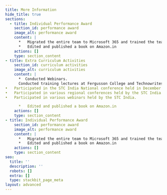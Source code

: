 ```yaml
---
title: More Information
hide_title: true
sections:
  - title: Individual Performance Award
    section_id: performance award
    image_alt: performance award
    content: |
      *   Migrated the entire team to Microsoft 365 and trained the team.
      *   Edited and published a book on Amazon.in
    actions: []
    type: section_content
- title: Extra Curriculum Activities
    section_id: curriculum activities
    image_alt: curriculum activities
    content: |
      *  Conducted Webinars.
      Conducted training lectures at Fergusson College and Technowrites.
•	Participated in the STC India National conference held in December 2018 in Mumbai, December 2019 in Chennai, December 2020 (Virtual).
•	Participated in various regional conferences held by the STC India.
•	Participated in various webinars held by the STC India.

      *   Edited and published a book on Amazon.in
    actions: []
    type: section_content
- title: Individual Performance Award
    section_id: performance award
    image_alt: performance award
    content: |
      *   Migrated the entire team to Microsoft 365 and trained the team.
      *   Edited and published a book on Amazon.in
    actions: []
    type: section_content
seo:
  title: ''
  description: ''
  robots: []
  extra: []
  type: stackbit_page_meta
layout: advanced
---
```

